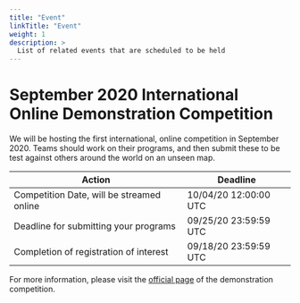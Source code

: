 ```yaml
---
title: "Event"
linkTitle: "Event"
weight: 1
description: >
  List of related events that are scheduled to be held
---
```


# September 2020 International Online Demonstration Competition

We will be hosting the first international, online competition in September 2020. Teams should work on their programs, and then submit these to be test against others around the world on an unseen map.

|Action|Deadline|
|------|--------|
|Competition Date, will be streamed online|10/04/20 12:00:00 UTC|
|Deadline for submitting your programs|	09/25/20 23:59:59 UTC|
|Completion of registration of interest| 	09/18/20 23:59:59 UTC|

For more information, please visit the [official page](https://rescue.rcj.cloud/events/2020/simulation/index.html) of the demonstration competition.
